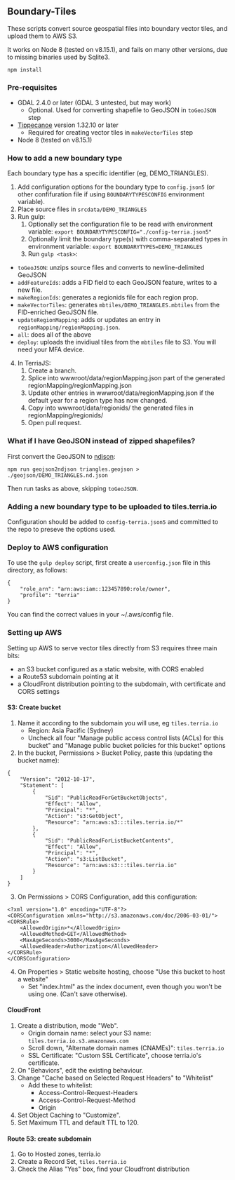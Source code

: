 ## Boundary-Tiles

These scripts convert source geospatial files into boundary vector tiles, and upload them to AWS S3.

It works on Node 8 (tested on v8.15.1), and fails on many other versions, due to missing binaries used by Sqlite3.

```
npm install
```

### Pre-requisites

* GDAL 2.4.0 or later (GDAL 3 untested, but may work)
    + Optional. Used for converting shapefile to GeoJSON in `toGeoJSON` step
* [Tippecanoe](https://github.com/mapbox/tippecanoe) version 1.32.10 or later
    + Required for creating vector tiles in `makeVectorTiles` step
* Node 8 (tested on v8.15.1)

### How to add a new boundary type

Each boundary type has a specific identifier (eg, DEMO_TRIANGLES).

1. Add configuration options for the boundary type to `config.json5` (or other confifuration file if using `BOUNDARYTYPESCONFIG` environment variable).
2. Place source files in `srcdata/DEMO_TRIANGLES`
3. Run gulp:
    1. Optionally set the configuration file to be read with environment variable: 
       `export BOUNDARYTYPESCONFIG="./config-terria.json5"`
    2. Optionally limit the boundary type(s) with comma-separated types in environment variable: 
       `export BOUNDARYTYPES=DEMO_TRIANGLES`
    3. Run `gulp <task>`:

* `toGeoJSON`: unzips source files and converts to newline-delimited GeoJSON
* `addFeatureIds`: adds a FID field to each GeoJSON feature, writes to a new file.
* `makeRegionIds`: generates a regionids file for each region prop.
* `makeVectorTiles`: generates `mbtiles/DEMO_TRIANGLES.mbtiles` from the FID-enriched GeoJSON file.
* `updateRegionMapping`: adds or updates an entry in `regionMapping/regionMapping.json`.
* `all`: does all of the above
* `deploy`: uploads the invidiual tiles from the `mbtiles` file to S3. You will need your MFA device.

4. In TerriaJS:
    1. Create a branch.
    2. Splice into wwwroot/data/regionMapping.json part of the generated regionMapping/regionMapping.json
    3. Update other entries in wwwroot/data/regionMapping.json if the default year for a region type has now changed.
    4. Copy into wwwroot/data/regionids/ the generated files in regionMapping/regionids/
    5. Open pull request.

### What if I have GeoJSON instead of zipped shapefiles?

First convert the GeoJSON to [ndjson](http://ndjson.org/):

`npm run geojson2ndjson triangles.geojson > ./geojson/DEMO_TRIANGLES.nd.json`

Then run tasks as above, skipping `toGeoJSON`.

### Adding a new boundary type to be uploaded to tiles.terria.io

Configuration should be added to `config-terria.json5` and committed to the repo to preseve the options used.

### Deploy to AWS configuration

To use the `gulp deploy` script, first create a `userconfig.json` file in this directory, as follows:

```
{
    "role_arn": "arn:aws:iam::123457890:role/owner",
    "profile": "terria"
}
```

You can find the correct values in your ~/.aws/config file.


### Setting up AWS

Setting up AWS to serve vector tiles directly from S3 requires three main bits:

* an S3 bucket configured as a static website, with CORS enabled
* a Route53 subdomain pointing at it
* a CloudFront distribution pointing to the subdomain, with certificate and CORS settings


#### S3: Create bucket

1. Name it according to the subdomain you will use, eg `tiles.terria.io`
    * Region: Asia Pacific (Sydney)
    * Uncheck all four "Manage public access control lists (ACLs) for this bucket" and "Manage public bucket policies for this bucket" options
2. In the bucket, Permissions > Bucket Policy, paste this (updating the bucket name):

```
{
    "Version": "2012-10-17",
    "Statement": [
        {
            "Sid": "PublicReadForGetBucketObjects",
            "Effect": "Allow",
            "Principal": "*",
            "Action": "s3:GetObject",
            "Resource": "arn:aws:s3:::tiles.terria.io/*"
        },
        {
            "Sid": "PublicReadForListBucketContents",
            "Effect": "Allow",
            "Principal": "*",
            "Action": "s3:ListBucket",
            "Resource": "arn:aws:s3:::tiles.terria.io"
        }
    ]
}
```

3. On Permissions > CORS Configuration, add this configuration:

```
<?xml version="1.0" encoding="UTF-8"?>
<CORSConfiguration xmlns="http://s3.amazonaws.com/doc/2006-03-01/">
<CORSRule>
    <AllowedOrigin>*</AllowedOrigin>
    <AllowedMethod>GET</AllowedMethod>
    <MaxAgeSeconds>3000</MaxAgeSeconds>
    <AllowedHeader>Authorization</AllowedHeader>
</CORSRule>
</CORSConfiguration>
```

4. On Properties > Static website hosting, choose "Use this bucket to host a website"
    * Set "index.html" as the index document, even though you won't be using one. (Can't save otherwise).

#### CloudFront

1. Create a distribution, mode "Web".
    * Origin domain name: select your S3 name: `tiles.terria.io.s3.amazonaws.com`
    * Scroll down, "Alternate domain names (CNAMEs)": `tiles.terria.io`
    * SSL Certificate: "Custom SSL Certificate", choose terria.io's certificate.
2. On "Behaviors", edit the existing behaviour.
3. Change "Cache based on Selected Request Headers" to "Whitelist"
    * Add these to whitelist:
        - Access-Control-Request-Headers
        - Access-Control-Request-Method
        - Origin
4. Set Object Caching to "Customize".
5. Set Maximum TTL and default TTL to 120.


#### Route 53: create subdomain

1. Go to Hosted zones, terria.io
2. Create a Record Set, `tiles.terria.io`
3. Check the Alias "Yes" box, find your Cloudfront distribution
